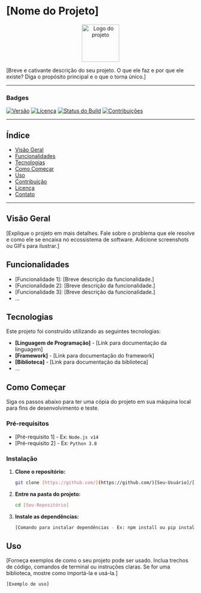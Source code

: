 # [Nome do Projeto]

<p align="center">
  <a href="https://github.com/[Seu-Usuário]/[Seu-Repositório]">
    <img src="[URL-da-imagem-do-projeto]" alt="Logo do projeto" width="100">
  </a>
</p>

[Breve e cativante descrição do seu projeto. O que ele faz e por que ele existe? Diga o propósito principal e o que o torna único.]

---

### Badges

[![Versão](https://img.shields.io/github/v/release/[Seu-Usuário]/[Seu-Repositório]?color=blue)](https://github.com/[Seu-Usuário]/[Seu-Repositório]/releases)
[![Licença](https://img.shields.io/github/license/[Seu-Usuário]/[Seu-Repositório]?color=informational)](https://github.com/[Seu-Usuário]/[Seu-Repositório]/blob/main/LICENSE)
[![Status do Build](https://img.shields.io/github/workflow/status/[Seu-Usuário]/[Seu-Repositório]/[Nome-do-Workflow]?label=Build)](https://github.com/[Seu-Usuário]/[Seu-Repositório]/actions)
[![Contribuições](https://img.shields.io/badge/Contribua-Sim!-brightgreen)](CONTRIBUTING.md)

---

## Índice

* [Visão Geral](#visão-geral)
* [Funcionalidades](#funcionalidades)
* [Tecnologias](#tecnologias)
* [Como Começar](#como-começar)
* [Uso](#uso)
* [Contribuição](#contribuição)
* [Licença](#licença)
* [Contato](#contato)

---

## Visão Geral

[Explique o projeto em mais detalhes. Fale sobre o problema que ele resolve e como ele se encaixa no ecossistema de software. Adicione screenshots ou GIFs para ilustrar.]

## Funcionalidades

* [Funcionalidade 1]: [Breve descrição da funcionalidade.]
* [Funcionalidade 2]: [Breve descrição da funcionalidade.]
* [Funcionalidade 3]: [Breve descrição da funcionalidade.]
* ...

## Tecnologias

Este projeto foi construído utilizando as seguintes tecnologias:

* **[Linguagem de Programação]** - [Link para documentação da linguagem]
* **[Framework]** - [Link para documentação do framework]
* **[Biblioteca]** - [Link para documentação da biblioteca]
* ...

## Como Começar

Siga os passos abaixo para ter uma cópia do projeto em sua máquina local para fins de desenvolvimento e teste.

### Pré-requisitos

* [Pré-requisito 1] - Ex: `Node.js v14`
* [Pré-requisito 2] - Ex: `Python 3.8`

### Instalação

1.  **Clone o repositório:**
    ```bash
    git clone [https://github.com/](https://github.com/)[Seu-Usuário]/[Seu-Repositório].git
    ```
2.  **Entre na pasta do projeto:**
    ```bash
    cd [Seu-Repositório]
    ```
3.  **Instale as dependências:**
    ```bash
    [Comando para instalar dependências - Ex: npm install ou pip install -r requirements.txt]
    ```

## Uso

[Forneça exemplos de como o seu projeto pode ser usado. Inclua trechos de código, comandos de terminal ou instruções claras. Se for uma biblioteca, mostre como importá-la e usá-la.]

```bash
[Exemplo de uso]
